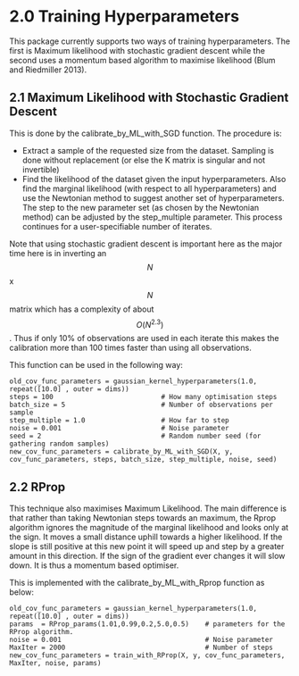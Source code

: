 # 2.0 Training Hyperparameters

This package currently supports two ways of training hyperparameters. The first is Maximum likelihood with stochastic gradient descent while the second uses a momentum based algorithm to maximise likelihood (Blum and Riedmiller 2013).

## 2.1 Maximum Likelihood with Stochastic Gradient Descent

This is done by the calibrate\_by\_ML\_with\_SGD function. The procedure is:
* Extract a sample of the requested size from the dataset. Sampling is done without replacement (or else the K matrix is singular and not invertible)
* Find the likelihood of the dataset given the input hyperparameters. Also find the marginal likelihood (with respect to all hyperparameters) and use the Newtonian method to suggest another set of hyperparameters. The step to the new parameter set (as chosen by the Newtonian method) can be adjusted by the step\_multiple parameter.
This process continues for a user-specifiable number of iterates.

Note that using stochastic gradient descent is important here as the major time here is in inverting an $$N$$x$$N$$ matrix which has a complexity of about $$O(N^{2.3})$$. Thus if only 10\% of observations are used in each iterate this makes the calibration more than 100 times faster than using all observations.

This function can be used in the following way:
```
old_cov_func_parameters = gaussian_kernel_hyperparameters(1.0, repeat([10.0] , outer = dims))
steps = 100                           # How many optimisation steps
batch_size = 5                        # Number of observations per sample
step_multiple = 1.0                   # How far to step
noise = 0.001                         # Noise parameter
seed = 2                              # Random number seed (for gathering random samples)
new_cov_func_parameters = calibrate_by_ML_with_SGD(X, y, cov_func_parameters, steps, batch_size, step_multiple, noise, seed)
```

## 2.2 RProp

This technique also maximises Maximum Likelihood. The main difference is that rather than taking Newtonian steps towards an maximum, the Rprop algorithm ignores the magnitude of the marginal likelihood and looks only at the sign. It moves a small distance uphill towards a higher likelihood. If the slope is still positive at this new point it will speed up and step by a greater amount in this direction. If the sign of the gradient ever changes it will slow down. It is thus a momentum based optimiser.

This is implemented with the calibrate\_by\_ML\_with\_Rprop function as below:
```
old_cov_func_parameters = gaussian_kernel_hyperparameters(1.0, repeat([10.0] , outer = dims))
params  = RProp_params(1.01,0.99,0.2,5.0,0.5)    # parameters for the RProp algorithm.
noise = 0.001                                    # Noise parameter
MaxIter = 2000                                   # Number of steps
new_cov_func_parameters = train_with_RProp(X, y, cov_func_parameters, MaxIter, noise, params)
```

